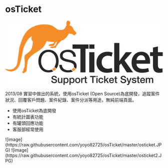 # osTicket
![image](https://raw.githubusercontent.com/yoyo82725/osTicket/master/osticket-supsys-sm.png)

<p>2013/08 實習中做出的系統，使用osTicket (Open Source)為底開發，追蹤案件狀況、回覆客戶問題、案件紀錄、案件分派等用途，無純前端頁面。</p>
<ul>
<li>使用osTicket為底開發</li>
<li>有統計圖表功能</li>
<li>有罐頭回應功能</li>
<li>客服部經常使用</li>
</ul>
![image](https://raw.githubusercontent.com/yoyo82725/osTicket/master/osticket.JPG)
![image](https://raw.githubusercontent.com/yoyo82725/osTicket/master/osticket2.JPG)
